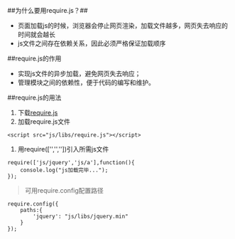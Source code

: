 ##为什么要用require.js？##

* 页面加载js的时候，浏览器会停止网页渲染，加载文件越多，网页失去响应的时间就会越长
* js文件之间存在依赖关系，因此必须严格保证加载顺序

##require.js的作用

* 实现js文件的异步加载，避免网页失去响应；
* 管理模块之间的依赖性，便于代码的编写和维护。

##require.js的用法

1. 下载[require.js](http://requirejs.org/)
1. 加载require.js文件
```
<script src="js/libs/require.js"></script>
```
1. 用require(['','',''])引入所需js文件
```
require(['js/jquery','js/a'],function(){
	console.log("js加载完毕...");
});
```

> 可用require.config配置路径

```
require.config({
    paths:{
        'jquery': "js/libs/jquery.min"
    }
});
```
